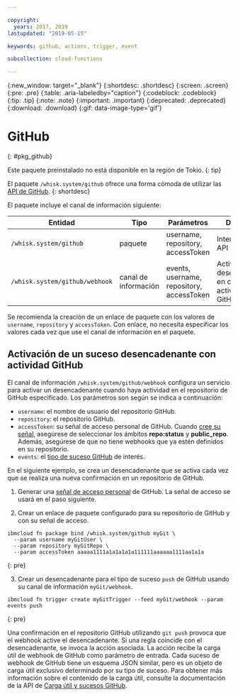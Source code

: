 ```yaml
---

copyright:
  years: 2017, 2019
lastupdated: "2019-05-15"

keywords: github, actions, trigger, event

subcollection: cloud-functions

---
```


{:new_window: target="_blank"}
{:shortdesc: .shortdesc}
{:screen: .screen}
{:pre: .pre}
{:table: .aria-labeledby="caption"}
{:codeblock: .codeblock}
{:tip: .tip}
{:note: .note}
{:important: .important}
{:deprecated: .deprecated}
{:download: .download}
{:gif: data-image-type='gif'}

# GitHub
{: #pkg_github}

Este paquete preinstalado no está disponible en la región de Tokio.
{: tip}

El paquete `/whisk.system/github` ofrece una forma cómoda de utilizar las [API de GitHub](https://developer.github.com/).
{: shortdesc}

El paquete incluye el canal de información siguiente:

| Entidad | Tipo | Parámetros | Descripción |
| --- | --- | --- | --- |
| `/whisk.system/github` | paquete | username, repository, accessToken | Interactuar con la API de GitHub |
| `/whisk.system/github/webhook` | canal de información | events, username, repository, accessToken | Activar sucesos desencadenantes en caso de actividad de GitHub |

Se recomienda la creación de un enlace de paquete con los valores de `username`, `repository` y `accessToken`.  Con enlace, no necesita especificar los valores cada vez que use el canal de información en el paquete.

## Activación de un suceso desencadenante con actividad GitHub

El canal de información `/whisk.system/github/webhook` configura un servicio para activar un desencadenante cuando haya actividad en el repositorio de GitHub especificado. Los parámetros son según se indica a continuación:

- `username`: el nombre de usuario del repositorio GitHub.
- `repository`: el repositorio GitHub.
- `accessToken`: su señal de acceso personal de GitHub. Cuando [cree su señal](https://github.com/settings/tokens), asegúrese de seleccionar los ámbitos **repo:status** y **public_repo**. Además, asegúrese de que no tiene webhooks que ya estén definidos en su repositorio.
- `events`: el [tipo de suceso GitHub](https://developer.github.com/v3/activity/events/types/) de interés.

En el siguiente ejemplo, se crea un desencadenante que se activa cada vez que se realiza una nueva confirmación en un repositorio de GitHub.

1. Generar una [señal de acceso personal](https://github.com/settings/tokens) de GitHub. La señal de acceso se usará en el paso siguiente.

2. Crear un enlace de paquete configurado para su repositorio de GitHub y con su señal de acceso.
  ```
  ibmcloud fn package bind /whisk.system/github myGit \
    --param username myGitUser \
    --param repository myGitRepo \
    --param accessToken aaaaa1111a1a1a1a1a111111aaaaaa1111aa1a1a
  ```
  {: pre}

3. Crear un desencadenante para el tipo de suceso `push` de GitHub usando su canal de información `myGit/webhook`.
  ```
  ibmcloud fn trigger create myGitTrigger --feed myGit/webhook --param events push
  ```
  {: pre}

  Una confirmación en el repositorio GitHub utilizando `git push` provoca que el webhook active el desencadenante. Si una regla coincide con el desencadenante, se invoca la acción asociada. La acción recibe la carga útil de webhook de GitHub como parámetro de entrada. Cada suceso de webhook de GitHub tiene un esquema JSON similar, pero es un objeto de carga útil exclusivo determinado por su tipo de suceso. Para obtener más información sobre el contenido de la carga útil, consulte la documentación de la API de
[Carga útil y sucesos GitHub](https://developer.github.com/v3/activity/events/types/).

